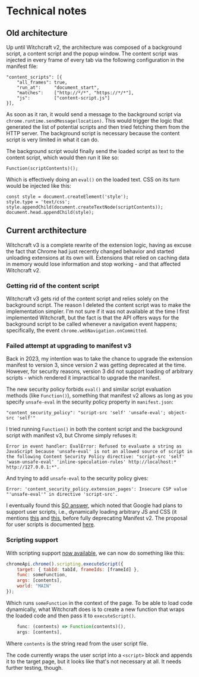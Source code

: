 
# Technical notes

## Old architecture

Up until Witchcraft v2, the architecture was composed of a background script, a content script and the popup window. The content script was injected in every frame of every tab via the following configuration in the manifest file:

    "content_scripts": [{
        "all_frames": true,
        "run_at":     "document_start",
        "matches":    ["http://*/*", "https://*/*"],
        "js":         ["content-script.js"]
    }],

As soon as it ran, it would send a message to the background script via `chrome.runtime.sendMessage(location)`. This would trigger the logic that generated the list of potential scripts and then tried fetching them from the HTTP server. The background script is necessary because the content script is very limited in what it can do.

The background script would finally send the loaded script as text to the content script, which would then run it like so:

    Function(scriptContents)();

Which is effectively doing an `eval()` on the loaded text. CSS on its turn would be injected like this:

    const style = document.createElement('style');
    style.type = 'text/css';
    style.appendChild(document.createTextNode(scriptContents));
    document.head.appendChild(style);

## Current arcthitecture

Witchcraft v3 is a complete rewrite of the extension logic, having as excuse the fact that Chrome had just recently changed behavior and started unloading extensions at its own will. Extensions that relied on caching data in memory would lose information and stop working - and that affected Witchcraft v2.

### Getting rid of the content script

Witchcraft v3 gets rid of the content script and relies solely on the background script. The reason I deleted the content script was to make the implementation simpler. I'm not sure if it was not available at the time I first implemented Witchcraft, but the fact is that the API offers ways for the background script to be called whenever a navigation event happens; specifically, the event `chrome.webNavigation.onCommitted`.

### Failed attempt at upgrading to manifest v3

Back in 2023, my intention was to take the chance to upgrade the extension manifest to version 3, since version 2 was getting deprecated at the time. However, for security reasons, version 3 did not support loading of arbitrary scripts - which rendered it impractical to upgrade the manifest.

The new security policy forbids `eval()` and similar script evaluation methods (like `Function()`), something that manifest v2 allows as long as you specify `unsafe-eval` in the security policy property in `manifest.json`:

    "content_security_policy": "script-src 'self' 'unsafe-eval'; object-src 'self'"

I tried running `Function()` in both the content script and the background script with manifest v3, but Chrome simply refuses it:

    Error in event handler: EvalError: Refused to evaluate a string as JavaScript because 'unsafe-eval' is not an allowed source of script in the following Content Security Policy directive: "script-src 'self' 'wasm-unsafe-eval' 'inline-speculation-rules' http://localhost:* http://127.0.0.1:*".

And trying to add `unsafe-eval` to the security policy gives:

    Error: 'content_security_policy.extension_pages': Insecure CSP value "'unsafe-eval'" in directive 'script-src'.

I eventually found this [SO answer](https://stackoverflow.com/a/72517800/778272), which noted that Google had plans to support user scripts, i.e., dynamically loading arbitrary JS and CSS (it mentions [this](https://github.com/Tampermonkey/tampermonkey/issues/644#issuecomment-1140110430) and [this](https://developer.chrome.com/docs/extensions/migrating/known-issues/#userscript-managers-support), before fully deprecating Manifest v2. The proposal for user scripts is documented [here](https://github.com/w3c/webextensions/blob/main/proposals/user-scripts-api.md).

### Scripting support

With scripting support [now available](https://developer.chrome.com/docs/extensions/reference/api/scripting), we can now do something like this:

```js
chromeApi.chrome().scripting.executeScript({  
    target: { tabId: tabId, frameIds: [frameId] },  
    func: someFunction,  
    args: [contents],  
    world: "MAIN"  
});
```

Which runs `someFunction` in the context of the page. To be able to load code dynamically, what Witchcraft does is to create a new function that wraps the loaded code and then pass it to `executeScript()`.

```js
    func: (contents) => Function(contents)(),
    args: [contents],
```

Where `contents` is the string read from the user script file.

The code currently wraps the user script into a `<script>` block and appends it to the target page, but it looks like that's not necessary at all. It needs further testing, though.
